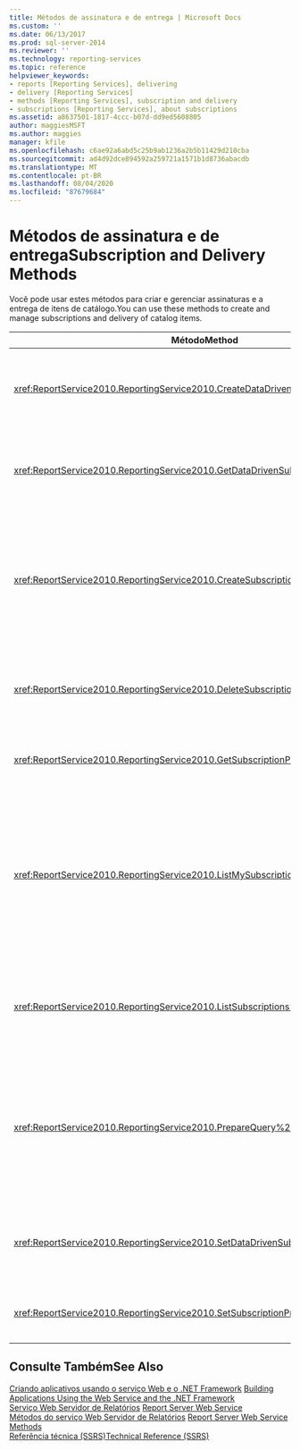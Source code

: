 ```yaml
---
title: Métodos de assinatura e de entrega | Microsoft Docs
ms.custom: ''
ms.date: 06/13/2017
ms.prod: sql-server-2014
ms.reviewer: ''
ms.technology: reporting-services
ms.topic: reference
helpviewer_keywords:
- reports [Reporting Services], delivering
- delivery [Reporting Services]
- methods [Reporting Services], subscription and delivery
- subscriptions [Reporting Services], about subscriptions
ms.assetid: a8637501-1817-4ccc-b07d-dd9ed5608805
author: maggiesMSFT
ms.author: maggies
manager: kfile
ms.openlocfilehash: c6ae92a6abd5c25b9ab1236a2b5b11429d210cba
ms.sourcegitcommit: ad4d92dce894592a259721a1571b1d8736abacdb
ms.translationtype: MT
ms.contentlocale: pt-BR
ms.lasthandoff: 08/04/2020
ms.locfileid: "87679684"
---
```

# <a name="subscription-and-delivery-methods"></a><span data-ttu-id="a6d54-102">Métodos de assinatura e de entrega</span><span class="sxs-lookup"><span data-stu-id="a6d54-102">Subscription and Delivery Methods</span></span>
  <span data-ttu-id="a6d54-103">Você pode usar estes métodos para criar e gerenciar assinaturas e a entrega de itens de catálogo.</span><span class="sxs-lookup"><span data-stu-id="a6d54-103">You can use these methods to create and manage subscriptions and delivery of catalog items.</span></span>  
  
|<span data-ttu-id="a6d54-104">Método</span><span class="sxs-lookup"><span data-stu-id="a6d54-104">Method</span></span>|<span data-ttu-id="a6d54-105">Ação</span><span class="sxs-lookup"><span data-stu-id="a6d54-105">Action</span></span>|  
|------------|------------|  
|<xref:ReportService2010.ReportingService2010.CreateDataDrivenSubscription%2A>|<span data-ttu-id="a6d54-106">Cria uma assinatura controlada por dados para um item especificado.</span><span class="sxs-lookup"><span data-stu-id="a6d54-106">Creates a data-driven subscription for a specified item.</span></span>|  
|<xref:ReportService2010.ReportingService2010.GetDataDrivenSubscriptionProperties%2A>|<span data-ttu-id="a6d54-107">Retorna as propriedades para uma assinatura controlada por dados.</span><span class="sxs-lookup"><span data-stu-id="a6d54-107">Returns the properties for a data-driven subscription.</span></span>|  
|<xref:ReportService2010.ReportingService2010.CreateSubscription%2A>|<span data-ttu-id="a6d54-108">Cria uma assinatura para o item especificado no banco de dados de servidor de relatório ou biblioteca do SharePoint.</span><span class="sxs-lookup"><span data-stu-id="a6d54-108">Creates a subscription for the specified item in the report server database or SharePoint library.</span></span>|  
|<xref:ReportService2010.ReportingService2010.DeleteSubscription%2A>|<span data-ttu-id="a6d54-109">Exclui uma assinatura do banco de dados do servidor de relatório.</span><span class="sxs-lookup"><span data-stu-id="a6d54-109">Deletes a subscription from the report server database.</span></span>|  
|<xref:ReportService2010.ReportingService2010.GetSubscriptionProperties%2A>|<span data-ttu-id="a6d54-110">Retorna as propriedades de uma assinatura.</span><span class="sxs-lookup"><span data-stu-id="a6d54-110">Returns the properties of a subscription.</span></span>|  
|<xref:ReportService2010.ReportingService2010.ListMySubscriptions%2A>|<span data-ttu-id="a6d54-111">Recupera uma lista de assinaturas que foram criadas pelo usuário atual do servidor de relatório ou site do SharePoint para o item de catálogo determinado.</span><span class="sxs-lookup"><span data-stu-id="a6d54-111">Retrieves a list of subscriptions that have been created by the current user of the report server or SharePoint site for the given catalog item.</span></span>|  
|<xref:ReportService2010.ReportingService2010.ListSubscriptions%2A>|<span data-ttu-id="a6d54-112">Recupera uma lista de assinaturas que foram criadas para um determinado item.</span><span class="sxs-lookup"><span data-stu-id="a6d54-112">Retrieves a list of subscriptions that have been created for a given item.</span></span>|  
|<xref:ReportService2010.ReportingService2010.PrepareQuery%2A>|<span data-ttu-id="a6d54-113">Retorna um conjunto de dados que contém os campos recuperados pela consulta de entrega para uma assinatura controlada por dados.</span><span class="sxs-lookup"><span data-stu-id="a6d54-113">Returns a data set containing the fields retrieved by the delivery query for a data-driven subscription.</span></span>|  
|<xref:ReportService2010.ReportingService2010.SetDataDrivenSubscriptionProperties%2A>|<span data-ttu-id="a6d54-114">Define os valores de propriedades de uma assinatura controlada por dados.</span><span class="sxs-lookup"><span data-stu-id="a6d54-114">Sets the values of properties of a data-driven subscription.</span></span>|  
|<xref:ReportService2010.ReportingService2010.SetSubscriptionProperties%2A>|<span data-ttu-id="a6d54-115">Define os valores de propriedades de uma assinatura.</span><span class="sxs-lookup"><span data-stu-id="a6d54-115">Sets the values of properties of a subscription.</span></span>|  
  
## <a name="see-also"></a><span data-ttu-id="a6d54-116">Consulte Também</span><span class="sxs-lookup"><span data-stu-id="a6d54-116">See Also</span></span>  
 <span data-ttu-id="a6d54-117">[Criando aplicativos usando o serviço Web e o .NET Framework](../net-framework/building-applications-using-the-web-service-and-the-net-framework.md) </span><span class="sxs-lookup"><span data-stu-id="a6d54-117">[Building Applications Using the Web Service and the .NET Framework](../net-framework/building-applications-using-the-web-service-and-the-net-framework.md) </span></span>  
 <span data-ttu-id="a6d54-118">[Serviço Web Servidor de Relatórios](../report-server-web-service.md) </span><span class="sxs-lookup"><span data-stu-id="a6d54-118">[Report Server Web Service](../report-server-web-service.md) </span></span>  
 <span data-ttu-id="a6d54-119">[Métodos do serviço Web Servidor de Relatórios](report-server-web-service-methods.md) </span><span class="sxs-lookup"><span data-stu-id="a6d54-119">[Report Server Web Service Methods](report-server-web-service-methods.md) </span></span>  
 [<span data-ttu-id="a6d54-120">Referência técnica &#40;SSRS&#41;</span><span class="sxs-lookup"><span data-stu-id="a6d54-120">Technical Reference &#40;SSRS&#41;</span></span>](../../technical-reference-ssrs.md)  
  
  
